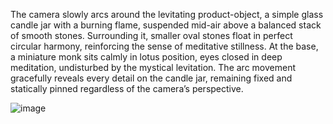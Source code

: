 The camera slowly arcs around the levitating product-object, a simple glass candle jar with a burning flame, suspended mid-air above a balanced stack of smooth stones. Surrounding it, 
smaller oval stones float in perfect circular harmony, reinforcing the sense of meditative stillness. At the base, a miniature monk sits calmly in lotus position, eyes closed in deep meditation, undisturbed by the mystical levitation. 
The arc movement gracefully reveals every detail on the candle jar, remaining fixed and statically pinned regardless of the camera’s perspective.

![image](https://github.com/user-attachments/assets/288d34ff-1dec-44f7-a0b2-6d02f0151006)
